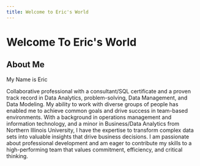 ```yaml
---
title: Welcome to Eric's World
---
```


# Welcome To Eric's World

## About Me

My Name is Eric 

Collaborative professional with a consultant/SQL certificate and a proven track record in Data Analytics, problem-solving, Data Management, and Data Modeling. My ability to work with diverse groups of people has enabled me to achieve common goals and drive success in team-based environments. With a background in operations management and information technology, and a minor in Business/Data Analytics from Northern Illinois University, I have the expertise to transform complex data sets into valuable insights that drive business decisions. I am passionate about professional development and am eager to contribute my skills to a high-performing team that values commitment, efficiency, and critical thinking.
